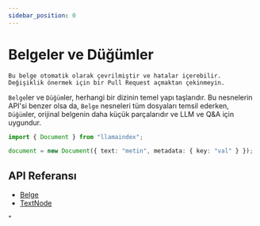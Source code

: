 ```yaml
---
sidebar_position: 0
---
```


# Belgeler ve Düğümler

`Bu belge otomatik olarak çevrilmiştir ve hatalar içerebilir. Değişiklik önermek için bir Pull Request açmaktan çekinmeyin.`

`Belge`ler ve `Düğüm`ler, herhangi bir dizinin temel yapı taşlarıdır. Bu nesnelerin API'si benzer olsa da, `Belge` nesneleri tüm dosyaları temsil ederken, `Düğüm`ler, orijinal belgenin daha küçük parçalarıdır ve LLM ve Q&A için uygundur.

```typescript
import { Document } from "llamaindex";

document = new Document({ text: "metin", metadata: { key: "val" } });
```

## API Referansı

- [Belge](../../api/classes/Document.md)
- [TextNode](../../api/classes/TextNode.md)

"
